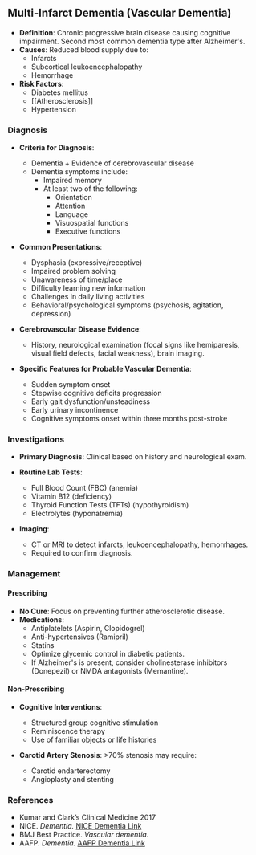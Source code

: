 ## Multi-Infarct Dementia (Vascular Dementia)

- **Definition**: Chronic progressive brain disease causing cognitive impairment. Second most common dementia type after Alzheimer's.
- **Causes**: Reduced blood supply due to:
  - Infarcts
  - Subcortical leukoencephalopathy
  - Hemorrhage
- **Risk Factors**:
  - Diabetes mellitus
  - [[Atherosclerosis]]
  - Hypertension

### Diagnosis

- **Criteria for Diagnosis**:
  - Dementia + Evidence of cerebrovascular disease
  - Dementia symptoms include:
    - Impaired memory
    - At least two of the following:
      - Orientation
      - Attention
      - Language
      - Visuospatial functions
      - Executive functions
- **Common Presentations**:
  - Dysphasia (expressive/receptive)
  - Impaired problem solving
  - Unawareness of time/place
  - Difficulty learning new information
  - Challenges in daily living activities
  - Behavioral/psychological symptoms (psychosis, agitation, depression)

- **Cerebrovascular Disease Evidence**:
  - History, neurological examination (focal signs like hemiparesis, visual field defects, facial weakness), brain imaging.

- **Specific Features for Probable Vascular Dementia**:
  - Sudden symptom onset
  - Stepwise cognitive deficits progression
  - Early gait dysfunction/unsteadiness
  - Early urinary incontinence
  - Cognitive symptoms onset within three months post-stroke

### Investigations

- **Primary Diagnosis**: Clinical based on history and neurological exam.
- **Routine Lab Tests**: 
  - Full Blood Count (FBC) (anemia)
  - Vitamin B12 (deficiency)
  - Thyroid Function Tests (TFTs) (hypothyroidism)
  - Electrolytes (hyponatremia)

- **Imaging**: 
  - CT or MRI to detect infarcts, leukoencephalopathy, hemorrhages.
  - Required to confirm diagnosis.

### Management

#### Prescribing
- **No Cure**: Focus on preventing further atherosclerotic disease.
- **Medications**:
  - Antiplatelets (Aspirin, Clopidogrel)
  - Anti-hypertensives (Ramipril)
  - Statins
  - Optimize glycemic control in diabetic patients.
  - If Alzheimer's is present, consider cholinesterase inhibitors (Donepezil) or NMDA antagonists (Memantine).

#### Non-Prescribing
- **Cognitive Interventions**: 
  - Structured group cognitive stimulation
  - Reminiscence therapy
  - Use of familiar objects or life histories

- **Carotid Artery Stenosis**: >70% stenosis may require:
  - Carotid endarterectomy
  - Angioplasty and stenting

### References
- Kumar and Clark’s Clinical Medicine 2017
- NICE. _Dementia._ [NICE Dementia Link](https://cks.nice.org.uk/dementia)
- BMJ Best Practice. _Vascular dementia._
- AAFP. _Dementia._ [AAFP Dementia Link](https://www.aafp.org/afp/2014/0115/p117.html)